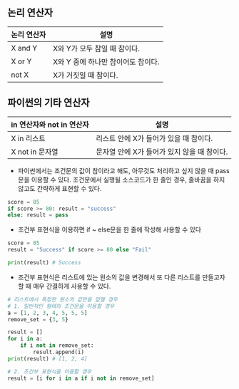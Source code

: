 ## 논리 연산자

| 논리 연산자 | 설명 |
| --- | --- |
| X and Y | X와 Y가 모두 참일 때 참이다. |
| X or Y | X와 Y 중에 하나만 참이어도 참이다. |
| not X | X가 거짓일 때 참이다. |

## 파이썬의 기타 연산자

| in 연산자와 not in 연산자 | 설명 |
| --- | --- |
| X in 리스트 | 리스트 안에 X가 들어가 있을 때 참이다. |
| X not in 문자열  | 문자열 안에 X가 들어가 있지 않을 때 참이다. |
- 파이썬에서는 조건문의 값이 참이라고 해도, 아무것도 처리하고 싶지 않을 때 pass 문을 이용할 수 있다.
조건문에서 실행될 소스코드가 한 줄인 경우, 줄바꿈을 하지 않고도 간략하게 표현할 수 있다.

```python
score = 85
if score >= 80: result = "success"
else: result = pass
```

- 조건부 표현식을 이용하면 if ~ else문을 한 줄에 작성해 사용할 수 있다

```python
score = 85
result = "Success" if score >= 80 else "Fail"

print(result) # Success
```

- 조건부 표현식은 리스트에 있는 원소의 값을 변경해서 또 다른 리스트를 만들고자 할 때 매우 간결하게 사용할 수 있다.

```python
# 리스트에서 특정한 원소의 값만을 없앨 경우
# 1. 일반적인 형태의 조건문을 이용할 경우
a = [1, 2, 3, 4, 5, 5, 5]
remove_set = {3, 5}

result = []
for i in a:
	if i not in remove_set:
		result.append(i)
print(result) # [1, 2, 4]

# 2. 조건부 표현식을 이용할 경우
result = [i for i in a if i not in remove_set]
```
